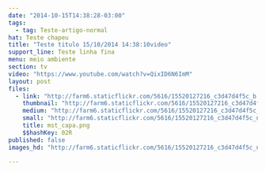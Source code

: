 ```yaml
---
date: "2014-10-15T14:38:28-03:00"
tags:
  - tag: Teste-artigo-normal
hat: Teste chapeu
title: "Teste titulo 15/10/2014 14:38:10video"
support_line: Teste linha fina
menu: meio ambiente
section: tv
video: "https://www.youtube.com/watch?v=QixID6N6ImM"
layout: post
files:
  - link: "http://farm6.staticflickr.com/5616/15520127216_c3d47d4f5c_b.jpg"
    thumbnail: "http://farm6.staticflickr.com/5616/15520127216_c3d47d4f5c_t.jpg"
    medium: "http://farm6.staticflickr.com/5616/15520127216_c3d47d4f5c_z.jpg"
    small: "http://farm6.staticflickr.com/5616/15520127216_c3d47d4f5c_n.jpg"
    title: mst_capa.png
    $$hashKey: 02R
published: false
images_hd: "http://farm6.staticflickr.com/5616/15520127216_c3d47d4f5c_n.jpg"

---
```

